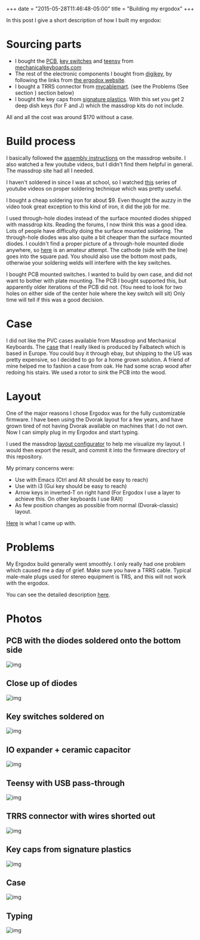 +++
date = "2015-05-28T11:46:48-05:00"
title = "Building my ergodox"
+++

In this post I give a short description of how I built my ergodox:

# Sourcing parts

-   I bought the [PCB](http://mechanicalkeyboards.com/shop/index.php?l%3Dproduct_detail&p%3D537), [key switches](http://mechanicalkeyboards.com/shop/index.php?l%3Dproduct_detail&p%3D1034) and [teensy](http://mechanicalkeyboards.com/shop/index.php?l%3Dproduct_detail&p%3D568) from [mechanicalkeyboards.com](http://mechanicalkeyboards.com)
-   The rest of the electronic components I bought from [digikey](http://www.digikey.com), by following the links from [the ergodox website](http://ergodox.org/Hardware.aspx).
-   I bought a TRRS connector from [mycablemart](http://www.mycablemart.com/store/cart.php?m%3Dproduct_detail&p%3D5021). (see the Problems (See section ) section below)
-   I bought the key caps from [signature plastics](http://keyshop.pimpmykeyboard.com/products/full-keysets/dsa-blank-sets-1). With this set you get 2 deep dish keys (for F and J) which the massdrop kits do not include.

All and all the cost was around $170 without a case.

# Build process

I basically followed the [assembly instructions](https://www.massdrop.com/ext/ergodox/assembly) on the massdrop website. 
I also watched a few youtube videos, but I didn't find them helpful in general. 
The massdrop site had all I needed.

I haven't soldered in since I was at school, so I watched [this](https://www.youtube.com/watch?v%3DJ5Sb21qbpEQ) series of youtube videos on proper soldering
technique which was pretty useful.

I bought a cheap soldering iron for about $9. Even thought the auzzy in the video took
great exception to this kind of iron, it did the job for me.

I used through-hole diodes instead of the surface mounted diodes shipped with massdrop kits.
Reading the forums, I now think this was a good idea. Lots of people have difficulty doing the 
surface mounted soldering. The through-hole diodes was also quite a bit cheaper than the surface mounted diodes.
I couldn't find a proper picture of a through-hole mounted diode anywhere, so [here](https://raw.githubusercontent.com/tjaartvdwalt/ergodox/source/images/IMG_20150301_110514.jpg) is an amateur attempt.
The cathode (side with the line) goes into the square pad. You should also use the bottom most pads, 
otherwise your soldering welds will interfere with the key switches.

I bought PCB mounted switches. I wanted to build by own case, and did not want to bother with plate mounting. The PCB I bought supported this, but apparently older iterations of the PCB did not. (You need to look for two holes on either side of the center hole where the key switch will sit) Only time will tell if this was a good decision.

# Case

I did not like the PVC cases available from Massdrop and Mechanical Keyboards. The [case](http://falbatech.pl/prestashop/index.php?id_product%3D44&controller%3Dproduct) that I really liked is produced by Falbatech which is based in Europe. You could buy it through ebay, but shipping to the US was pretty expensive, so I decided to go for a home grown solution. A friend of mine helped me to fashion a case from oak. He had some scrap wood after redoing his stairs. We used a rotor to sink the PCB into the wood.

# Layout

One of the major reasons I chose Ergodox was for the fully customizable firmware.
I have been using the Dvorak layout for a few years, and have grown tired of not having
Dvorak available on machines that I do not own. Now I can simply plug in my Ergodox and 
start typing.

I used the massdrop [layout configurator](https://www.massdrop.com/ext/ergodox/) to help me visualize my layout. I would then export
the result, and commit it into the firmware directory of this repository.

My primary concerns were:

-   Use with Emacs (Ctrl and Alt should be easy to reach)
-   Use with i3 (Gui key should be easy to reach)
-   Arrow keys in inverted-T on right hand (For Ergodox I use a layer to achieve this. On other keyboards I use RAlt)
-   As few position changes as possible from normal (Dvorak-classic) layout.

[Here](https://www.massdrop.com/ext/ergodox/?referer%3D3YWSU7&hash%3Df35e8ec2fe084fab51286fb76af9435f) is what I came up with.

# Problems

My Ergodox build generally went smoothly. I only really had one problem which caused me a day of grief. 
Make sure you have a TRRS cable. Typical male-male plugs used for stereo equipment is TRS, 
and this will not work with the ergodox.

You can see the detailed description [here](https://geekhack.org/index.php?topic%3D69512.0).

# Photos

## PCB with the diodes soldered onto the bottom side

![img](//raw.githubusercontent.com/tjaartvdwalt/tjaartvdwalt.github.io/source/assets/ergodox/pcb_diodes.jpg)

## Close up of diodes

![img](//raw.githubusercontent.com/tjaartvdwalt/tjaartvdwalt.github.io/source/assets/ergodox/diodes_zoom.jpg)

## Key switches soldered on

![img](//raw.githubusercontent.com/tjaartvdwalt/tjaartvdwalt.github.io/source/assets/ergodox/key_switches.jpg)

## IO expander + ceramic capacitor

![img](//raw.githubusercontent.com/tjaartvdwalt/tjaartvdwalt.github.io/source/assets/ergodox/io_expander.jpg)

## Teensy with USB pass-through

![img](//raw.githubusercontent.com/tjaartvdwalt/tjaartvdwalt.github.io/source/assets/ergodox/teensy.jpg)

## TRRS connector with wires shorted out

![img](//raw.githubusercontent.com/tjaartvdwalt/tjaartvdwalt.github.io/source/assets/ergodox/trrs.jpg)

## Key caps from signature plastics

![img](//raw.githubusercontent.com/tjaartvdwalt/tjaartvdwalt.github.io/source/assets/ergodox/key_caps.jpg)

## Case

![img](//raw.githubusercontent.com/tjaartvdwalt/tjaartvdwalt.github.io/source/assets/ergodox/case.jpg)

## Typing

![img](//raw.githubusercontent.com/tjaartvdwalt/tjaartvdwalt.github.io/source/assets/ergodox/typing.jpg)
